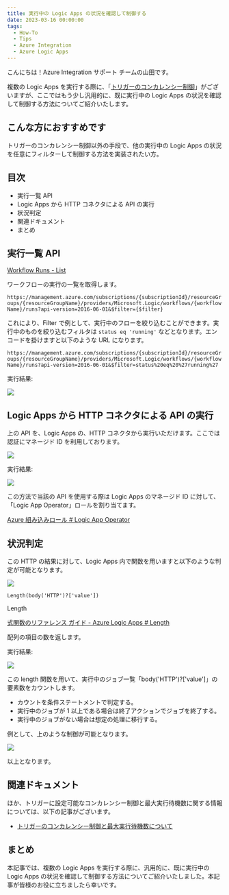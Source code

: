 ```yaml
---
title: 実行中の Logic Apps の状況を確認して制御する
date: 2023-03-16 00:00:00
tags:
  - How-To
  - Tips
  - Azure Integration
  - Azure Logic Apps 
---
```


こんにちは！Azure Integration サポート チームの山田です。

複数の Logic Apps を実行する際に、「[トリガーのコンカレンシー制御](https://jpazinteg.github.io/blog/LogicApps/triggerConcurrency/)」がございますが、ここではもう少し汎用的に、既に実行中の Logic Apps の状況を確認して制御する方法についてご紹介いたします。

<!-- more -->

## こんな方におすすめです

トリガーのコンカレンシー制御以外の手段で、他の実行中の Logic Apps の状況を任意にフィルターして制御する方法を実装されたい方。

## 目次
- 実行一覧 API
- Logic Apps から HTTP コネクタによる API の実行
- 状況判定
- 関連ドキュメント
- まとめ

## 実行一覧 API

[Workflow Runs - List](https://learn.microsoft.com/ja-jp/rest/api/logic/workflow-runs/list?tabs=HTTP)

ワークフローの実行の一覧を取得します。

`https://management.azure.com/subscriptions/{subscriptionId}/resourceGroups/{resourceGroupName}/providers/Microsoft.Logic/workflows/{workflowName}/runs?api-version=2016-06-01&$filter={$filter}`

これにより、Filter で例として、実行中のフローを絞り込むことができます。実行中のものを絞り込むフィルタは `status eq 'running'` などとなります。エンコードを掛けますと以下のような URL になります。

`https://management.azure.com/subscriptions/{subscriptionId}/resourceGroups/{resourceGroupName}/providers/Microsoft.Logic/workflows/{workflowName}/runs?api-version=2016-06-01&$filter=status%20eq%20%27running%27`

実行結果:

![](WorkflowRunsList/WorkflowRunsList-1.png)

## Logic Apps から HTTP コネクタによる API の実行

上の API を、Logic Apps の、HTTP コネクタから実行いただけます。ここでは認証にマネージド ID を利用しております。

![](WorkflowRunsList/WorkflowRunsList-2.png)

実行結果:

![](WorkflowRunsList/WorkflowRunsList-3.png)

この方法で当該の API を使用する際は Logic Apps のマネージド ID に対して、「Logic App Operator」ロールを割り当てます。

[Azure 組み込みロール # Logic App Operator](https://learn.microsoft.com/ja-jp/azure/role-based-access-control/built-in-roles#logic-app-operator)


## 状況判定

この HTTP の結果に対して、Logic Apps 内で関数を用いますと以下のような判定が可能となります。

![](WorkflowRunsList/WorkflowRunsList-4.png) 

`Length(body('HTTP')?['value'])`

Length

[式関数のリファレンス ガイド - Azure Logic Apps # Length](https://learn.microsoft.com/ja-jp/azure/logic-apps/workflow-definition-language-functions-reference#length)

配列の項目の数を返します。

実行結果:

![](WorkflowRunsList/WorkflowRunsList-5.png) 

この length 関数を用いて、実行中のジョブ一覧「body('HTTP')?['value']」の要素数をカウントします。

- カウントを条件ステートメントで判定する。
- 実行中のジョブが 1 以上である場合は終了アクションでジョブを終了する。
- 実行中のジョブがない場合は想定の処理に移行する。

例として、上のような制御が可能となります。

![](WorkflowRunsList/WorkflowRunsList-6.png)

以上となります。

## 関連ドキュメント

ほか、トリガーに設定可能なコンカレンシー制御と最大実行待機数に関する情報については、以下の記事がございます。

- [トリガーのコンカレンシー制御と最大実行待機数について](https://jpazinteg.github.io/blog/LogicApps/triggerConcurrency/)  


## まとめ

本記事では、複数の Logic Apps を実行する際に、汎用的に、既に実行中の Logic Apps の状況を確認して制御する方法についてご紹介いたしました。本記事が皆様のお役に立ちましたら幸いです。